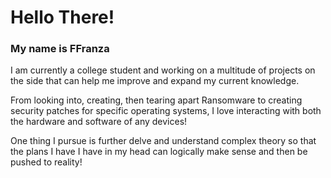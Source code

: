 # Hello There!
### My name is FFranza
 I am currently a college student and working on a multitude of projects on the side that can help me improve and expand my current knowledge.

From looking into, creating, then tearing apart Ransomware to creating security patches for specific operating systems, I love interacting with both the hardware and software of any devices!

One thing I pursue is further delve and understand complex theory so that the plans I have I have in my head can logically make sense and then be pushed to reality!    